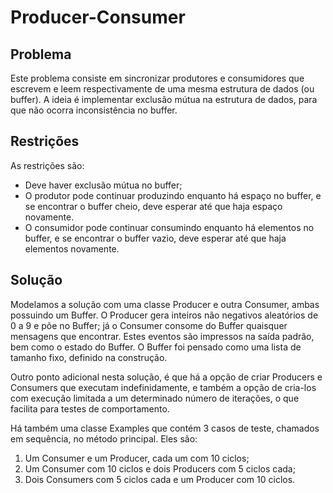 # Producer-Consumer

## Problema

Este problema consiste em sincronizar produtores e consumidores que escrevem e leem respectivamente de uma mesma
estrutura de dados (ou buffer). A ideia é implementar exclusão mútua na estrutura de dados, para que não ocorra 
inconsistência no buffer. 

## Restrições

As restrições são:
* Deve haver exclusão mútua no buffer;
* O produtor pode continuar produzindo enquanto há espaço no buffer, 
e se encontrar o buffer cheio, deve esperar até que haja espaço novamente.
* O consumidor pode continuar consumindo enquanto há elementos no buffer,
e se encontrar o buffer vazio, deve esperar até que haja elementos novamente.

## Solução

Modelamos a solução com uma classe Producer e outra Consumer, ambas possuindo um Buffer. O Producer gera inteiros não
negativos aleatórios de 0 a 9 e põe no Buffer; já o Consumer consome do Buffer quaisquer mensagens que encontrar. Estes
eventos são impressos na saída padrão, bem como o estado do Buffer. O Buffer foi pensado como uma lista de tamanho fixo, 
definido na construção.

Outro ponto adicional nesta solução, é que há a opção de criar Producers e Consumers que executam indefinidamente, e 
também a opção de cria-los com execução limitada a um determinado número de iterações, o que facilita para testes de 
comportamento.

Há também uma classe Examples que contém 3 casos de teste, chamados em sequência, no método principal. Eles são:
1. Um Consumer e um Producer, cada um com 10 ciclos;
2. Um Consumer com 10 ciclos e dois Producers com 5 ciclos cada;
3. Dois Consumers com 5 ciclos cada e um Producer com 10 ciclos.
